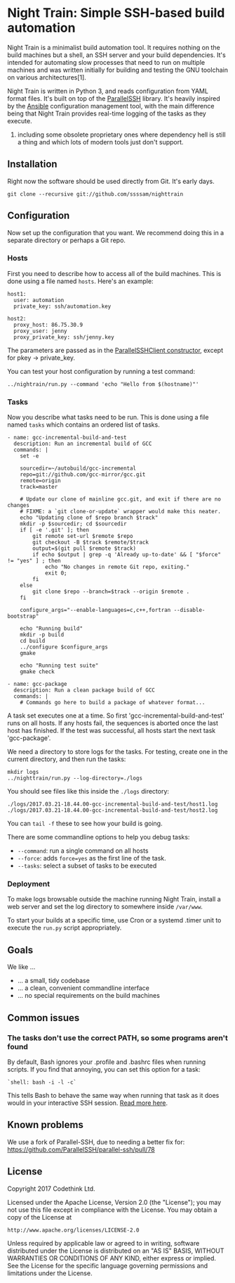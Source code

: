 # Night Train: Simple SSH-based build automation

Night Train is a minimalist build automation tool. It requires nothing on the
build machines but a shell, an SSH server and your build dependencies.
It's intended for automating slow processes that need to run on multiple
machines and was written initially for building and testing the GNU toolchain
on various architectures[1].

Night Train is written in Python 3, and reads configuration from YAML format
files. It's built on top of the
[ParallelSSH](https://github.com/ParallelSSH/parallel-ssh) library. It's
heavily inspired by the
[Ansible](https://en.wikipedia.org/wiki/Ansible_(software)) configuration
management tool, with the main difference being that Night Train provides
real-time logging of the tasks as they execute.

1. including some obsolete proprietary ones where dependency hell is still a
   thing and which lots of modern tools just don't support.

## Installation

Right now the software should be used directly from Git. It's early days.

    git clone --recursive git://github.com/ssssam/nighttrain

## Configuration

Now set up the configuration that you want. We recommend doing this in a
separate directory or perhaps a Git repo.

### Hosts

First you need to describe how to access all of the build machines. This
is done using a file named `hosts`. Here's an example:

```
host1:
  user: automation
  private_key: ssh/automation.key

host2:
  proxy_host: 86.75.30.9
  proxy_user: jenny
  proxy_private_key: ssh/jenny.key
```

The parameters are passed as in the
[ParallelSSHClient constructor](https://parallel-ssh.readthedocs.io/en/latest/pssh_client.html),
except for pkey -> private_key.

You can test your host configuration by running a test command:

    ../nightrain/run.py --command 'echo "Hello from $(hostname)"'

### Tasks

Now you describe what tasks need to be run. This is done using a file named
`tasks` which contains an ordered list of tasks.

```
- name: gcc-incremental-build-and-test
  description: Run an incremental build of GCC
  commands: |
    set -e

    sourcedir=~/autobuild/gcc-incremental
    repo=git://github.com/gcc-mirror/gcc.git
    remote=origin
    track=master

    # Update our clone of mainline gcc.git, and exit if there are no changes
    # FIXME: a `git clone-or-update` wrapper would make this neater.
    echo "Updating clone of $repo branch $track"
    mkdir -p $sourcedir; cd $sourcedir
    if [ -e '.git' ]; then
        git remote set-url $remote $repo
        git checkout -B $track $remote/$track
        output=$(git pull $remote $track)
        if echo $output | grep -q 'Already up-to-date' && [ "$force" != "yes" ] ; then
            echo "No changes in remote Git repo, exiting."
            exit 0;
        fi
    else
        git clone $repo --branch=$track --origin $remote .
    fi

    configure_args="--enable-languages=c,c++,fortran --disable-bootstrap"

    echo "Running build"
    mkdir -p build
    cd build
    ../configure $configure_args
    gmake

    echo "Running test suite"
    gmake check

- name: gcc-package
  description: Run a clean package build of GCC
  commands: |
    # Commands go here to build a package of whatever format...
```

A task set executes one at a time. So first 'gcc-incremental-build-and-test' runs
on all hosts. If any hosts fail, the sequences is aborted once the last host has
finished. If the test was successful, all hosts start the next task 'gcc-package'.

We need a directory to store logs for the tasks. For testing, create one in the
current directory, and then run the tasks:

    mkdir logs
    ../nighttrain/run.py --log-directory=./logs

You should see files like this inside the `./logs` directory:

    ./logs/2017.03.21-18.44.00-gcc-incremental-build-and-test/host1.log
    ./logs/2017.03.21-18.44.00-gcc-incremental-build-and-test/host2.log

You can `tail -f` these to see how your build is going.

There are some commandline options to help you debug tasks:

  * `--command`: run a single command on all hosts
  * `--force`: adds `force=yes` as the first line of the task.
  * `--tasks`: select a subset of tasks to be executed

### Deployment

To make logs browsable outside the machine running Night Train, install a
web server and set the log directory to somewhere inside `/var/www`.

To start your builds at a specific time, use Cron or a systemd .timer unit
to execute the `run.py` script appropriately.

## Goals

We like ...

 * ... a small, tidy codebase
 * ... a clean, convenient commandline interface
 * ... no special requirements on the build machines

## Common issues

### The tasks don't use the correct PATH, so some programs aren't found

By default, Bash ignores your .profile and .bashrc files when running
scripts. If you find that annoying, you can set this option for a task:

    `shell: bash -i -l -c`

This tells Bash to behave the same way when running that task as it does would
in your interactive SSH session. [Read more
here](https://www.gnu.org/software/bash/manual/html_node/Bash-Startup-Files.html).

## Known problems

We use a fork of Parallel-SSH, due to needing a better fix for:
https://github.com/ParallelSSH/parallel-ssh/pull/78

## License

Copyright 2017 Codethink Ltd.

Licensed under the Apache License, Version 2.0 (the "License");
you may not use this file except in compliance with the License.
You may obtain a copy of the License at

    http://www.apache.org/licenses/LICENSE-2.0

Unless required by applicable law or agreed to in writing, software
distributed under the License is distributed on an "AS IS" BASIS,
WITHOUT WARRANTIES OR CONDITIONS OF ANY KIND, either express or implied.
See the License for the specific language governing permissions and
limitations under the License.
